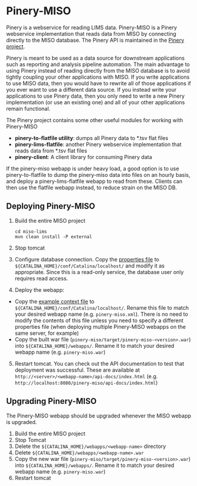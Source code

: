 # Pinery-MISO

Pinery is a webservice for reading LIMS data. Pinery-MISO is a Pinery webservice implementation
that reads data from MISO by connecting directly to the MISO database. The Pinery API is maintained
in the [Pinery project](https://github.com/oicr-gsi/pinery).

Pinery is meant to be used as a data source for downstream applications such as reporting and
analysis pipeline automation. The main advantage to using Pinery instead of reading directly from
the MISO database is to avoid tightly coupling your other applications with MISO. If you write
applications to use MISO data, then you would have to rewrite all of those applications if you ever
want to use a different data source. If you instead write your applications to use Pinery data, then
you only need to write a new Pinery implementation (or use an existing one) and all of your other
applications remain functional.

The Pinery project contains some other useful modules for working with Pinery-MISO

* **pinery-to-flatfile utility**: dumps all Pinery data to *.tsv flat files
* **pinery-lims-flatfile**: another Pinery webservice implementation that reads data from *.tsv flat files
* **pinery-client**: A client library for consuming Pinery data

If the pinery-miso webapp is under heavy load, a good option is to use pinery-to-flatfile to dump the
pinery-miso data into files on an hourly basis, and deploy a pinery-lims-flatfile webapp to read
from these. Clients can then use the flatfile webapp instead, to reduce strain on the MISO DB.

## Deploying Pinery-MISO

1. Build the entire MISO project

    ```
    cd miso-lims
    mvn clean install -P external
    ```

2. Stop tomcat

3. Configure database connection. Copy the [properties file](src/main/resources/miso.properties) to
   `${CATALINA_HOME}/conf/Catalina/localhost/` and modify it as appropriate. Since this is a
   read-only service, the database user only requires read access.

4. Deploy the webapp:
  * Copy the [example context file](src/main/resources/context-example.xml) to
    `${CATALINA_HOME}/conf/Catalina/localhost/`. Rename this file to match your desired webapp
    name (e.g. `pinery-miso.xml`). There is no need to modify the contents of this file unless you
    need to specify a different properties file (when deploying multiple Pinery-MISO webapps on the
    same server, for example)
  * Copy the built war file (`pinery-miso/target/pinery-miso-<version>.war`) into
    `${CATALINA_HOME}/webapps/`. Rename it to match your desired webapp name (e.g. `pinery-miso.war`)

5. Restart tomcat. You can check out the API documentation to test that deployment was successful.
   These are available at `http://<server>/<webapp-name>/api-docs/index.html` (e.g.
   `http://localhost:8080/pinery-miso/api-docs/index.html`)

## Upgrading Pinery-MISO

The Pinery-MISO webapp should be upgraded whenever the MISO webapp is upgraded.

1. Build the entire MISO project
2. Stop Tomcat
3. Delete the `${CATALINA_HOME}/webapps/<webapp-name>` directory
4. Delete `${CATALINA_HOME}/webapps/<webapp-name>.war`
3. Copy the new war file (`pinery-miso/target/pinery-miso-<version>.war`) into
   `${CATALINA_HOME}/webapps/`. Rename it to match your desired webapp name (e.g. `pinery-miso.war`)
5. Restart tomcat
